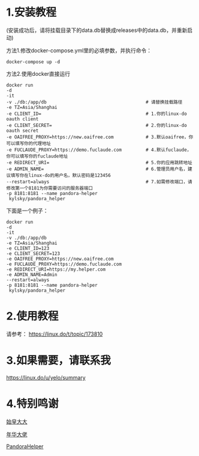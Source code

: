 # 1.安装教程
(安装成功后，请将挂载目录下的data.db替换成releases中的data.db，并重新启动)

方法1.修改docker-compose.yml里的必填参数，并执行命令：
```
docker-compose up -d 
```

方法2.使用docker直接运行
```
docker run 
-d 
-it
-v ./db:/app/db                                     # 请替换挂载路径
-e TZ=Asia/Shanghai 
-e CLIENT_ID=                                       # 1.你的linux-do oauth client                       
-e CLIENT_SECRET=                                   # 2.你的linux-do oauth secret
-e OAIFREE_PROXY=https://new.oaifree.com            # 3.默认oaifree，你可以填写你的代理地址
-e FUCLAUDE_PROXY=https://demo.fuclaude.com         # 4.默认fuclaude，你可以填写你的fuclaude地址
-e REDIRECT_URI=                                    # 5.你的应用跳转地址
-e ADMIN_NAME=                                      # 6.管理员用户名，建议填写你在linux-do的用户名，默认密码是123456
--restart=always                                    # 7.如需修改端口，请修改第一个8181为你需要访问的服务器端口
-p 8181:8181 --name pandora-helper
 kylsky/pandora_helper
```
下面是一个例子：
```
docker run 
-d 
-it
-v ./db:/app/db                                     
-e TZ=Asia/Shanghai 
-e CLIENT_ID=123                                                              
-e CLIENT_SECRET=123                               
-e OAIFREE_PROXY=https://new.oaifree.com            
-e FUCLAUDE_PROXY=https://demo.fuclaude.com         
-e REDIRECT_URI=https://my.helper.com                                     
-e ADMIN_NAME=Admin                                 
--restart=always                                    
-p 8181:8181 --name pandora-helper
 kylsky/pandora_helper
```

# 2.使用教程
请参考： https://linux.do/t/topic/173810

# 3.如果需要，请联系我
https://linux.do/u/yelo/summary

# 4.特别鸣谢
[始皇大大](https://linux.do/u/neo/summary)

[年华大佬](https://linux.do/u/linux/summary)

[PandoraHelper](https://github.com/nianhua99/PandoraHelper)
